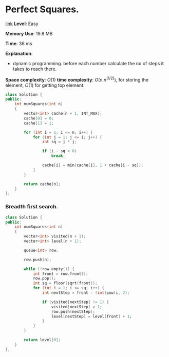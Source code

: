 # Perfect Squares.

[link](https://leetcode.com/problems/perfect-squares)
**Level**: Easy

**Memory Use**: 19.8 MB

**Time**: 36 ms

**Explanation**:

- dynamic programming. before each number calculate the no of steps it takes to reach there.

**Space complexity**: $O(1)$
**time complexity**: $O(n.n^(1/2))$, for storing the element, $O(1)$ for getting top element.

```cpp
class Solution {
public:
    int numSquares(int n)
    {
        vector<int> cache(n + 1, INT_MAX);
        cache[0] = 0;
        cache[1] = 1;

        for (int i = 1; i <= n; i++) {
            for (int j = 1; j <= i; j++) {
                int sq = j * j;

                if (i - sq < 0)
                    break;

                cache[i] = min(cache[i], 1 + cache[i - sq]);
            }
        }

        return cache[n];
    }
};
```

### Breadth first search.

```cpp
class Solution {
public:
    int numSquares(int n)
    {
        vector<int> visited(n + 1);
        vector<int> level(n + 1);

        queue<int> row;

        row.push(n);

        while (!row.empty()) {
            int front = row.front();
            row.pop();
            int sq = floor(sqrt(front));
            for (int i = 1; i <= sq; i++) {
                int nextStep = front - (int)pow(i, 2);

                if (visited[nextStep] != 1) {
                    visited[nextStep] = 1;
                    row.push(nextStep);
                    level[nextStep] = level[front] + 1;
                }
            }
        }

        return level[0];
    }
};


```
